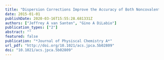 ```yaml
---
title: "Dispersion Corrections Improve the Accuracy of Both Noncovalent and Covalent Interactions Energies Predicted by a Density-Functional Theory Approximation"
date: 2015-01-01
publishDate: 2020-03-16T15:55:28.681331Z
authors: ["Jeffrey A van Santen", "Gino A DiLabio"]
publication_types: ["2"]
abstract: ""
featured: false
publication: "*Journal of Physiscal Chemistry A*"
url_pdf: "http://doi.org/10.1021/acs.jpca.5b02809"
doi: "10.1021/acs.jpca.5b02809"
---
```


